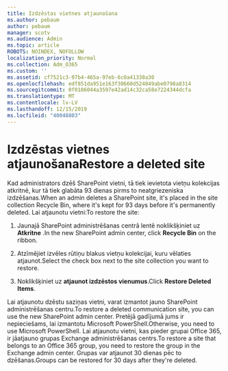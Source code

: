 ```yaml
---
title: Izdzēstas vietnes atjaunošana
ms.author: pebaum
author: pebaum
manager: scotv
ms.audience: Admin
ms.topic: article
ROBOTS: NOINDEX, NOFOLLOW
localization_priority: Normal
ms.collection: Adm_O365
ms.custom: ''
ms.assetid: cf7521c3-97b4-465a-97eb-6c0a41338a30
ms.openlocfilehash: edf851da951e163f30660d524049abe0798a8314
ms.sourcegitcommit: 0f0186044a3597e42ad14c32ca58e7224344dcfa
ms.translationtype: MT
ms.contentlocale: lv-LV
ms.lasthandoff: 12/15/2019
ms.locfileid: "40048803"
---
```

# <a name="restore-a-deleted-site"></a><span data-ttu-id="ecb85-102">Izdzēstas vietnes atjaunošana</span><span class="sxs-lookup"><span data-stu-id="ecb85-102">Restore a deleted site</span></span>

<span data-ttu-id="ecb85-103">Kad administrators dzēš SharePoint vietni, tā tiek ievietota vietņu kolekcijas atkritnē, kur tā tiek glabāta 93 dienas pirms to neatgriezeniska izdzēšanas.</span><span class="sxs-lookup"><span data-stu-id="ecb85-103">When an admin deletes a SharePoint site, it's placed in the site collection Recycle Bin, where it's kept for 93 days before it's permanently deleted.</span></span> <span data-ttu-id="ecb85-104">Lai atjaunotu vietni:</span><span class="sxs-lookup"><span data-stu-id="ecb85-104">To restore the site:</span></span>
  
1. <span data-ttu-id="ecb85-105">Jaunajā SharePoint administrēšanas centrā lentē noklikšķiniet uz **Atkritne** .</span><span class="sxs-lookup"><span data-stu-id="ecb85-105">In the new SharePoint admin center, click **Recycle Bin** on the ribbon.</span></span> 
    
2. <span data-ttu-id="ecb85-106">Atzīmējiet izvēles rūtiņu blakus vietņu kolekcijai, kuru vēlaties atjaunot.</span><span class="sxs-lookup"><span data-stu-id="ecb85-106">Select the check box next to the site collection you want to restore.</span></span>
    
3. <span data-ttu-id="ecb85-107">Noklikšķiniet uz **atjaunot izdzēstos vienumus**.</span><span class="sxs-lookup"><span data-stu-id="ecb85-107">Click **Restore Deleted Items**.</span></span>
    
<span data-ttu-id="ecb85-108">Lai atjaunotu dzēstu saziņas vietni, varat izmantot jauno SharePoint administrēšanas centru.</span><span class="sxs-lookup"><span data-stu-id="ecb85-108">To restore a deleted communication site, you can use the new SharePoint admin center.</span></span> <span data-ttu-id="ecb85-109">Pretējā gadījumā jums ir nepieciešams, lai izmantotu Microsoft PowerShell.</span><span class="sxs-lookup"><span data-stu-id="ecb85-109">Otherwise, you need to use Microsoft PowerShell.</span></span> <span data-ttu-id="ecb85-110">Lai atjaunotu vietni, kas pieder grupai Office 365, ir jāatjauno grupas Exchange administrēšanas centrs.</span><span class="sxs-lookup"><span data-stu-id="ecb85-110">To restore a site that belongs to an Office 365 group, you need to restore the group in the Exchange admin center.</span></span> <span data-ttu-id="ecb85-111">Grupas var atjaunot 30 dienas pēc to dzēšanas.</span><span class="sxs-lookup"><span data-stu-id="ecb85-111">Groups can be restored for 30 days after they're deleted.</span></span>
  

